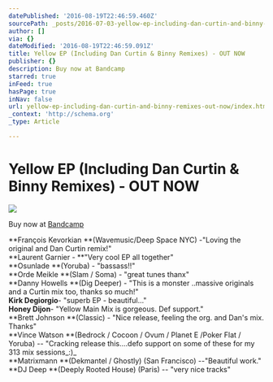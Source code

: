 ```yaml
---
datePublished: '2016-08-19T22:46:59.460Z'
sourcePath: _posts/2016-07-03-yellow-ep-including-dan-curtin-and-binny-remixes-out-now.md
author: []
via: {}
dateModified: '2016-08-19T22:46:59.091Z'
title: Yellow EP (Including Dan Curtin & Binny Remixes) - OUT NOW
publisher: {}
description: Buy now at Bandcamp
starred: true
inFeed: true
hasPage: true
inNav: false
url: yellow-ep-including-dan-curtin-and-binny-remixes-out-now/index.html
_context: 'http://schema.org'
_type: Article

---
```

# Yellow EP (Including Dan Curtin & Binny Remixes) - OUT NOW
![](https://the-grid-user-content.s3-us-west-2.amazonaws.com/5c31202a-6091-4523-b976-a1057274a2d1.jpg)

Buy now at [Bandcamp][0]

**François Kevorkian **(Wavemusic/Deep Space NYC) -"Loving the original and Dan Curtin remix!"  
**Laurent Garnier - **"Very cool EP all together"  
**Osunlade **(Yoruba) - "bassass!!"  
**Orde Meikle **(Slam / Soma) - "great tunes thanx"  
**Danny Howells **(Dig Deeper) - "This is a monster ..massive originals and a Curtin mix too, thanks so much!"  
**Kirk Degiorgio**- "superb EP - beautiful..."  
**Honey Dijon**- "Yellow Main Mix is gorgeous. Def support."  
**Brett Johnson **(Classic) - "Nice release, feeling the org. and Dan's mix. Thanks"  
**Vince Watson **(Bedrock / Cocoon / Ovum / Planet E /Poker Flat / Yoruba) -- "Cracking release this....defo support on some of these for my 313 mix sessions_:)_  
**Matrixmann **(Dekmantel / Ghostly) (San Francisco) --"Beautiful work."  
**DJ Deep **(Deeply Rooted House) (Paris) -- "very nice tracks"

[0]: https://jameskumo.bandcamp.com/album/james-kumo-yellow-ep "James Kumo - Yellow EP"